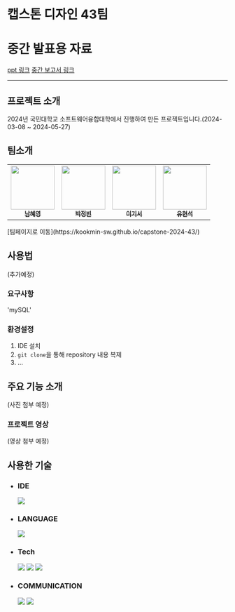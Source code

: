 # 캡스톤 디자인 43팀

# 중간 발표용 자료
[ppt 링크](https://docs.google.com/presentation/d/1ic5l_8z1M0HQEwmwFP-ypbiUW4xSqV5K/edit?usp=sharing&ouid=105885965673341678510&rtpof=true&sd=true)
[중간 보고서 링크](https://drive.google.com/file/d/1l0D16GhmAhauXRc-k0WA7jpPQSjQLIb-/view?usp=sharing)
<hr>

## 프로젝트 소개
2024년 국민대학교 소프트웨어융합대학에서 진행하여 만든 프로젝트입니다.(2024-03-08 ~ 2024-05-27)


## 팀소개
<table>
  <tr>
    <td align="center"><a href="https://github.com/hyeyeong-nam"><img src="" width="100px;" alt=""/><br /><sub><b>남혜영</b></sub></a><br /></td>
    <td align="center"><a href="https://github.com/obb8923"><img src="" width="100px;" alt=""/><br /><sub><b>박정빈</b></sub></a><br /></td>
    <td align="center"><a href="https://github.com/leegiseo00"><img src="" width="100px;" alt=""/><br /><sub><b>이기서</b></sub></a><br /></td>
    <td align="center"><a href="https://github.com/mongwan"><img src="" width="100px;" alt=""/><br /><sub><b>유현석</b></sub></a><br /></td>
  </tr>
</table>
[팀페이지로 이동](https://kookmin-sw.github.io/capstone-2024-43/)

## 사용법 
(추가예정)
### 요구사항
'mySQL'
### 환경설정
  1. IDE 설치
  2. `git clone`을 통해 repository 내용 복제
  3. ...

## 주요 기능 소개
(사진 첨부 예정)
### 프로젝트 영상
(영상 첨부 예정)

## 사용한 기술

* ### IDE
  <img src="https://img.shields.io/badge/vscode-007ACC?style=for-the-badge&logo=visualstudiocode&logoColor=white">

* ### LANGUAGE
    <img src="https://img.shields.io/badge/javascript-F7DF1E?style=for-the-badge&logo=javascript&logoColor=white">

* ### Tech
  <img src="https://img.shields.io/badge/react-61DAFB?style=for-the-badge&logo=react&logoColor=white">
    <img src="https://img.shields.io/badge/node.js-339933?style=for-the-badge&logo=node.js&logoColor=white">
  <img src="https://img.shields.io/badge/mySQL-4479A1?style=for-the-badge&logo=mySQL&logoColor=white">
* ### COMMUNICATION
  <img src="https://img.shields.io/badge/github-181717?style=for-the-badge&logo=github&logoColor=white">
  <img src="https://img.shields.io/badge/git-F05032?style=for-the-badge&logo=git&logoColor=white">
